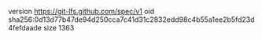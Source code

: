 version https://git-lfs.github.com/spec/v1
oid sha256:0d13d77b47de94d250cca7c41d31c2832edd98c4b55a1ee2b5fd23d4fefdaade
size 1363
